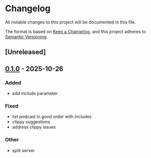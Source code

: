 # Changelog

All notable changes to this project will be documented in this file.

The format is based on [Keep a Changelog](https://keepachangelog.com/en/1.0.0/),
and this project adheres to [Semantic Versioning](https://semver.org/spec/v2.0.0.html).

## [Unreleased]

## [0.1.0](https://github.com/jdrouet/entertainarr/releases/tag/entertainarr-adapter-sqlite-v0.1.0) - 2025-10-26

### Added

- add include parameter

### Fixed

- list podcast in good order with includes
- clippy suggestions
- address clippy issues

### Other

- split server
